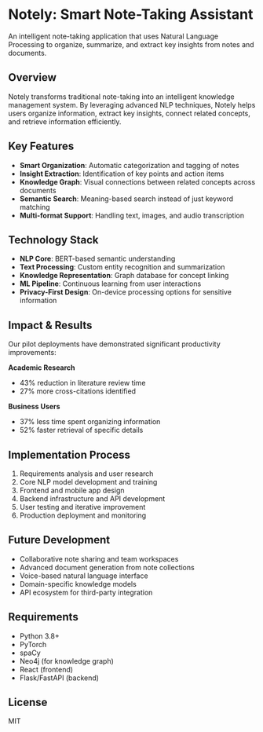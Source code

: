 # Notely: Smart Note-Taking Assistant

An intelligent note-taking application that uses Natural Language Processing to organize, summarize, and extract key insights from notes and documents.

## Overview

Notely transforms traditional note-taking into an intelligent knowledge management system. By leveraging advanced NLP techniques, Notely helps users organize information, extract key insights, connect related concepts, and retrieve information efficiently.

## Key Features

- **Smart Organization**: Automatic categorization and tagging of notes
- **Insight Extraction**: Identification of key points and action items
- **Knowledge Graph**: Visual connections between related concepts across documents
- **Semantic Search**: Meaning-based search instead of just keyword matching
- **Multi-format Support**: Handling text, images, and audio transcription

## Technology Stack

- **NLP Core**: BERT-based semantic understanding
- **Text Processing**: Custom entity recognition and summarization
- **Knowledge Representation**: Graph database for concept linking
- **ML Pipeline**: Continuous learning from user interactions
- **Privacy-First Design**: On-device processing options for sensitive information

## Impact & Results

Our pilot deployments have demonstrated significant productivity improvements:

**Academic Research**
- 43% reduction in literature review time
- 27% more cross-citations identified

**Business Users**
- 37% less time spent organizing information
- 52% faster retrieval of specific details

## Implementation Process

1. Requirements analysis and user research
2. Core NLP model development and training
3. Frontend and mobile app design
4. Backend infrastructure and API development
5. User testing and iterative improvement
6. Production deployment and monitoring

## Future Development

- Collaborative note sharing and team workspaces
- Advanced document generation from note collections
- Voice-based natural language interface
- Domain-specific knowledge models
- API ecosystem for third-party integration

## Requirements

- Python 3.8+
- PyTorch
- spaCy
- Neo4j (for knowledge graph)
- React (frontend)
- Flask/FastAPI (backend)

## License

MIT 